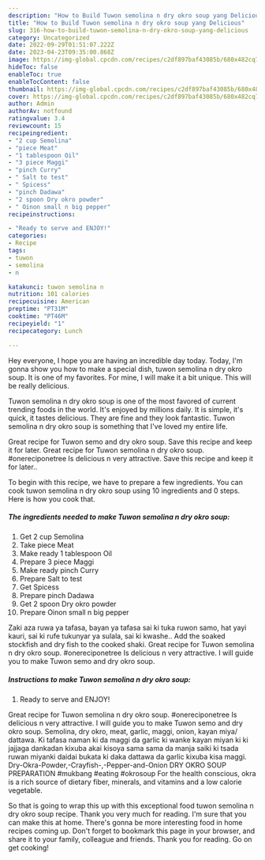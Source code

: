 ```yaml
---
description: "How to Build Tuwon semolina n dry okro soup yang Delicious"
title: "How to Build Tuwon semolina n dry okro soup yang Delicious"
slug: 316-how-to-build-tuwon-semolina-n-dry-okro-soup-yang-delicious
category: Uncategorized
date: 2022-09-29T01:51:07.222Z
date: 2023-04-23T09:35:00.868Z
image: https://img-global.cpcdn.com/recipes/c2df897baf43085b/680x482cq70/tuwon-semolina-n-dry-okro-soup-recipe-main-photo.jpg
hideToc: false
enableToc: true
enableTocContent: false
thumbnail: https://img-global.cpcdn.com/recipes/c2df897baf43085b/680x482cq70/tuwon-semolina-n-dry-okro-soup-recipe-main-photo.jpg
cover: https://img-global.cpcdn.com/recipes/c2df897baf43085b/680x482cq70/tuwon-semolina-n-dry-okro-soup-recipe-main-photo.jpg
author: Admin
authorAv: notfound
ratingvalue: 3.4
reviewcount: 15
recipeingredient:
- "2 cup Semolina"
- "piece Meat"
- "1 tablespoon Oil"
- "3 piece Maggi"
- "pinch Curry"
- " Salt to test"
- " Spicess"
- "pinch Dadawa"
- "2 spoon Dry okro powder"
- " Oinon small n big pepper"
recipeinstructions:

- "Ready to serve and ENJOY!"
categories:
- Recipe
tags:
- tuwon
- semolina
- n

katakunci: tuwon semolina n 
nutrition: 101 calories
recipecuisine: American
preptime: "PT31M"
cooktime: "PT46M"
recipeyield: "1"
recipecategory: Lunch

---
```



Hey everyone, I hope you are having an incredible day today. Today, I'm gonna show you how to make a special dish, tuwon semolina n dry okro soup. It is one of my favorites. For mine, I will make it a bit unique. This will be really delicious.

Tuwon semolina n dry okro soup is one of the most favored of current trending foods in the world. It's enjoyed by millions daily. It is simple, it's quick, it tastes delicious. They are fine and they look fantastic. Tuwon semolina n dry okro soup is something that I've loved my entire life.

Great recipe for Tuwon semo and dry okro soup. Save this recipe and keep it for later. Great recipe for Tuwon semolina n dry okro soup. #onereciponetree Is delicious n very attractive. Save this recipe and keep it for later..


To begin with this recipe, we have to prepare a few ingredients. You can cook tuwon semolina n dry okro soup using 10 ingredients and 0 steps. Here is how you cook that.

<!--inarticleads1-->

##### The ingredients needed to make Tuwon semolina n dry okro soup:

1. Get 2 cup Semolina
1. Take piece Meat
1. Make ready 1 tablespoon Oil
1. Prepare 3 piece Maggi
1. Make ready pinch Curry
1. Prepare  Salt to test
1. Get  Spicess
1. Prepare pinch Dadawa
1. Get 2 spoon Dry okro powder
1. Prepare  Oinon small n big pepper


Zaki aza ruwa ya tafasa, bayan ya tafasa sai ki tuka ruwon samo, hat yayi kauri, sai ki rufe tukunyar ya sulala, sai ki kwashe.. Add the soaked stockfish and dry fish to the cooked shaki. Great recipe for Tuwon semolina n dry okro soup. #onereciponetree Is delicious n very attractive. I will guide you to make Tuwon semo and dry okro soup. 

<!--inarticleads2-->

##### Instructions to make Tuwon semolina n dry okro soup:


1. Ready to serve and ENJOY!

Great recipe for Tuwon semolina n dry okro soup. #onereciponetree Is delicious n very attractive. I will guide you to make Tuwon semo and dry okro soup. Semolina, dry okro, meat, garlic, maggi, onion, kayan miya/ dattawa. Ki tafasa naman ki da maggi da garlic ki wanke kayan miyan ki ki jajjaga dankadan kixuba akai kisoya sama sama da manja saiki ki tsada ruwan miyanki daidai bukata ki daka dattawa da garlic kixuba kisa maggi. Dry-Okra-Powder,-Crayfish-,-Pepper-and-Onion DRY OKRO SOUP PREPARATION #mukbang #eating #okrosoup For the health conscious, okra is a rich source of dietary fiber, minerals, and vitamins and a low calorie vegetable. 

So that is going to wrap this up with this exceptional food tuwon semolina n dry okro soup recipe. Thank you very much for reading. I'm sure that you can make this at home. There's gonna be more interesting food in home recipes coming up. Don't forget to bookmark this page in your browser, and share it to your family, colleague and friends. Thank you for reading. Go on get cooking!

